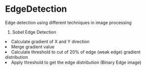 # EdgeDetection
Edge detection using different techniques in image processing
1. Sobel Edge Detection
 <li> Calculate gradient of X and Y direction
 <li> Merge gradient value
 <li> Calculate threshold to cut of 20% of edge (weak edge) gradient distribution
 <li> Apply threshold to get the edge distribution (Binary Edge image)
